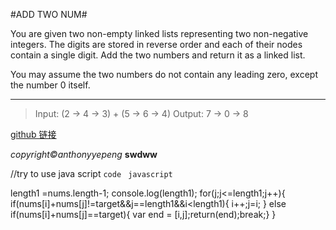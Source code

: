 #ADD TWO NUM#






You are given two non-empty linked lists representing two non-negative integers. The digits are stored in reverse order and each of their nodes contain a single digit. Add the two numbers and return it as a linked list.

You may assume the two numbers do not contain any leading zero, except the number 0 itself.
***
>Input: (2 -> 4 -> 3) + (5 -> 6 -> 4)
Output: 7 -> 0 -> 8

<a href="https://github.com/anthonyyepeng/leetcode/twoSum">github 链接</a>

*copyright&copy;anthonyyepeng*
**swdww**


//try to use java script
`code `
```javascript```

length1 =nums.length-1;
console.log(length1);
for(j;j<=length1;j++){
     if(nums[i]+nums[j]!=target&&j==length1&&i<length1){
         i++;j=i;
        }
    else if(nums[i]+nums[j]==target){ var end = [i,j];return(end);break;}
    }
